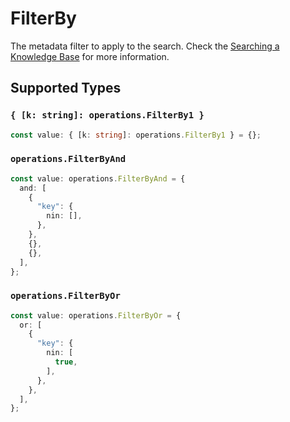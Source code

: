 # FilterBy

The metadata filter to apply to the search. Check the [Searching a Knowledge Base](https://dash.readme.com/project/orqai/v2.0/docs/searching-a-knowledge-base) for more information.


## Supported Types

### `{ [k: string]: operations.FilterBy1 }`

```typescript
const value: { [k: string]: operations.FilterBy1 } = {};
```

### `operations.FilterByAnd`

```typescript
const value: operations.FilterByAnd = {
  and: [
    {
      "key": {
        nin: [],
      },
    },
    {},
    {},
  ],
};
```

### `operations.FilterByOr`

```typescript
const value: operations.FilterByOr = {
  or: [
    {
      "key": {
        nin: [
          true,
        ],
      },
    },
  ],
};
```

